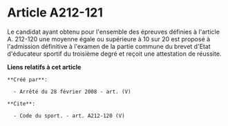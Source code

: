 # Article A212-121

Le candidat ayant obtenu pour l'ensemble des épreuves définies à l'article A. 212-120 une moyenne égale ou supérieure à 10
sur 20 est proposé à l'admission définitive à l'examen de la partie commune du brevet d'Etat d'éducateur sportif du troisième
degré et reçoit une attestation de réussite.

**Liens relatifs à cet article**

	**Créé par**:

	  - Arrêté du 28 février 2008 - art. (V)

	**Cite**:

	  - Code du sport. - art. A212-120 (V)
